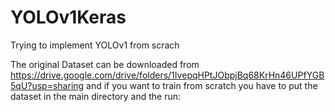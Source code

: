 # YOLOv1Keras
Trying to implement YOLOv1 from scrach

The original Dataset can be downloaded from https://drive.google.com/drive/folders/1IvepqHPtJObpjBq68KrHn46UPfYGB5qU?usp=sharing and if you want to train
from scratch you have to put the dataset in the main directory and the run:


